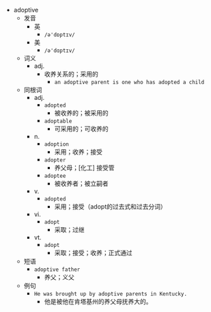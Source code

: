 - adoptive
  - 发音
    - 英
      - `/ə'dɒptɪv/`
    - 美
      - `/ə'dɑptɪv/`
  - 词义
    - adj.
      - 收养关系的；采用的
        - `an adoptive parent is one who has adopted a child`
  - 同根词
    - adj.
      - `adopted`
        - 被收养的；被采用的
      - `adoptable`
        - 可采用的；可收养的
    - n.
      - `adoption`
        - 采用；收养；接受
      - `adopter`
        - 养父母；[化工] 接受管
      - `adoptee`
        - 被收养者；被立嗣者
    - v.
      - `adopted`
        - 采用；接受（adopt的过去式和过去分词）
    - vi.
      - `adopt`
        - 采取；过继
    - vt.
      - `adopt`
        - 采取；接受；收养；正式通过
  - 短语
    - `adoptive father`
      - 养父；义父 
  - 例句
    - `He was brought up by adoptive parents in Kentucky.`
      - 他是被他在肯塔基州的养父母抚养大的。

